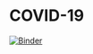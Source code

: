 # COVID-19
[![Binder](https://mybinder.org/badge_logo.svg)](https://mybinder.org/v2/gh/MNADigital/COVID-19/master?filepath=MNA%2520Basic%2520Story.ipynb)
